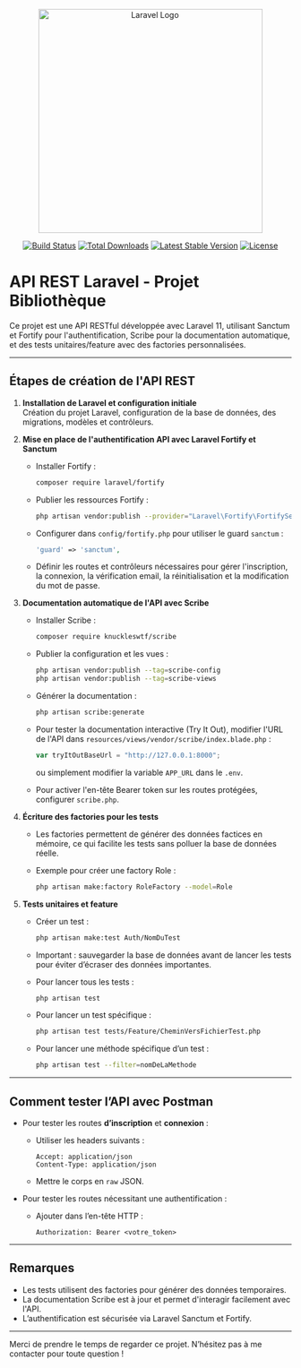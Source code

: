 <p align="center"><a href="https://laravel.com" target="_blank"><img src="https://raw.githubusercontent.com/laravel/art/master/logo-lockup/5%20SVG/2%20CMYK/1%20Full%20Color/laravel-logolockup-cmyk-red.svg" width="400" alt="Laravel Logo"></a></p>

<p align="center">
<a href="https://github.com/laravel/framework/actions"><img src="https://github.com/laravel/framework/workflows/tests/badge.svg" alt="Build Status"></a>
<a href="https://packagist.org/packages/laravel/framework"><img src="https://img.shields.io/packagist/dt/laravel/framework" alt="Total Downloads"></a>
<a href="https://packagist.org/packages/laravel/framework"><img src="https://img.shields.io/packagist/v/laravel/framework" alt="Latest Stable Version"></a>
<a href="https://packagist.org/packages/laravel/framework"><img src="https://img.shields.io/packagist/l/laravel/framework" alt="License"></a>
</p>

# API REST Laravel - Projet Bibliothèque

Ce projet est une API RESTful développée avec Laravel 11, utilisant Sanctum et Fortify pour l'authentification, Scribe pour la documentation automatique, et des tests unitaires/feature avec des factories personnalisées.

---

## Étapes de création de l'API REST

1. **Installation de Laravel et configuration initiale**  
   Création du projet Laravel, configuration de la base de données, des migrations, modèles et contrôleurs.

2. **Mise en place de l'authentification API avec Laravel Fortify et Sanctum**

   - Installer Fortify :  
     ```bash
     composer require laravel/fortify
     ```
   
   - Publier les ressources Fortify :  
     ```bash
     php artisan vendor:publish --provider="Laravel\Fortify\FortifyServiceProvider"
     ```
   
   - Configurer dans `config/fortify.php` pour utiliser le guard `sanctum` :
     ```php
     'guard' => 'sanctum',
     ```
   
   - Définir les routes et contrôleurs nécessaires pour gérer l'inscription, la connexion, la vérification email, la réinitialisation et la modification du mot de passe.

3. **Documentation automatique de l'API avec Scribe**

   - Installer Scribe :  
     ```bash
     composer require knuckleswtf/scribe
     ```
   
   - Publier la configuration et les vues :  
     ```bash
     php artisan vendor:publish --tag=scribe-config
     php artisan vendor:publish --tag=scribe-views
     ```
   
   - Générer la documentation :  
     ```bash
     php artisan scribe:generate
     ```
   
   - Pour tester la documentation interactive (Try It Out), modifier l'URL de l'API dans `resources/views/vendor/scribe/index.blade.php` :  
     ```js
     var tryItOutBaseUrl = "http://127.0.0.1:8000";
     ```  
     ou simplement modifier la variable `APP_URL` dans le `.env`.

   - Pour activer l'en-tête Bearer token sur les routes protégées, configurer `scribe.php`.

4. **Écriture des factories pour les tests**

   - Les factories permettent de générer des données factices en mémoire, ce qui facilite les tests sans polluer la base de données réelle.

   - Exemple pour créer une factory Role :  
     ```bash
     php artisan make:factory RoleFactory --model=Role
     ```

5. **Tests unitaires et feature**

   - Créer un test :  
     ```bash
     php artisan make:test Auth/NomDuTest
     ```
   
   - Important : sauvegarder la base de données avant de lancer les tests pour éviter d’écraser des données importantes.

   - Pour lancer tous les tests :  
     ```bash
     php artisan test
     ```
   
   - Pour lancer un test spécifique :  
     ```bash
     php artisan test tests/Feature/CheminVersFichierTest.php
     ```
   
   - Pour lancer une méthode spécifique d’un test :  
     ```bash
     php artisan test --filter=nomDeLaMethode
     ```

---

## Comment tester l’API avec Postman

- Pour tester les routes **d’inscription** et **connexion** :  
  - Utiliser les headers suivants :  
    ```
    Accept: application/json
    Content-Type: application/json
    ```
  - Mettre le corps en `raw` JSON.

- Pour tester les routes nécessitant une authentification :  
  - Ajouter dans l’en-tête HTTP :  
    ```
    Authorization: Bearer <votre_token>
    ```

---

## Remarques

- Les tests utilisent des factories pour générer des données temporaires.
- La documentation Scribe est à jour et permet d'interagir facilement avec l'API.
- L’authentification est sécurisée via Laravel Sanctum et Fortify.

---

Merci de prendre le temps de regarder ce projet. N’hésitez pas à me contacter pour toute question !



